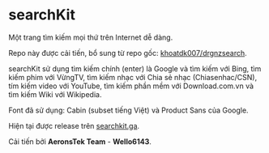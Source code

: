 # searchKit

Một trang tìm kiếm mọi thứ trên Internet dễ dàng.

Repo này được cải tiến, bổ sung từ repo gốc: [khoatdk007/drgnzsearch](https://github.com/khoatdk007/drgnzsearch).

searchKit sử dụng tìm kiếm chính (enter) là Google và tìm kiếm với Bing, tìm kiếm phim với VừngTV, tìm kiếm nhạc với Chia sẻ nhạc (Chiasenhac/CSN), tím kiếm video với YouTube, tìm kiếm phần mềm với Download.com.vn và tìm kiếm Wiki với Wikipedia.

Font đã sử dụng: Cabin (subset tiếng Việt) và Product Sans của Google.

Hiện tại được release trên [searchkit.ga](https://searchkit.ga).

Cải tiến bởi **AeronsTek Team** - **Wello6143**.
